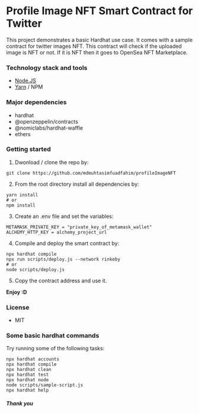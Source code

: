 # Profile Image NFT Smart Contract for Twitter

This project demonstrates a basic Hardhat use case. It comes with a sample contract for twitter images NFT. This contract will check if the uploaded image is NFT or not. If it is NFT then it goes to OpenSea NFT Marketplace.


### Technology stack and tools

  - [Node.JS](https://nodejs.org/en/)
  - [Yarn](https://yarnpkg.com/) / NPM

### Major dependencies

  - hardhat
  - @openzeppelin/contracts
  - @nomiclabs/hardhat-waffle
  - ethers

### Getting started

 1. Dwonload / clone the repo by:
 ```shell
 git clone https://github.com/mdmuhtasimfuadfahim/profileImageNFT
 ```
 2. From the root directory install all dependencies by:
 ```shell
 yarn install 
 # or
 npm install
 ```
 3. Create an .env file and set the variables:
 ```shell
 METAMASK_PRIVATE_KEY = "private_key_of_metamask_wallet"
 ALCHEMY_HTTP_KEY = alchemy_project_url
 ```
 4. Compile and deploy the smart contract by:
 ```shell
 npx hardhat compile
 npx run scripts/deploy.js --network rinkeby
 # or
 node scripts/deploy.js
 ```
 5. Copy the contract address and use it.

 **Enjoy :D**

### License
   - MIT

### Some basic hardhat commands 

Try running some of the following tasks:

```shell
npx hardhat accounts
npx hardhat compile
npx hardhat clean
npx hardhat test
npx hardhat node
node scripts/sample-script.js
npx hardhat help
```

##### Thank you
